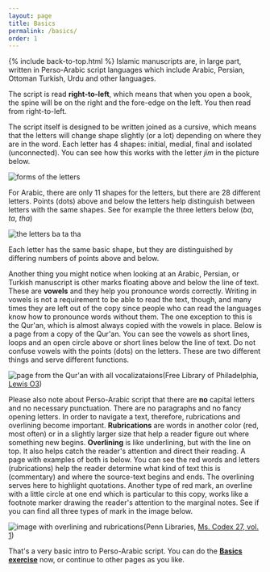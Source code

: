 ```yaml
---
layout: page
title: Basics
permalink: /basics/
order: 1
---
```

{% include back-to-top.html %}
Islamic manuscripts are, in large part, written in Perso-Arabic script languages which include Arabic, Persian, Ottoman Turkish, Urdu and other languages.

The script is read **right-to-left**, which means that when you open a book, the spine will be on the right and the fore-edge on the left. You then read from right-to-left.

The script itself is designed to be written joined as a cursive, which means that the letters will change shape slightly (or a lot) depending on where they are in the word. Each letter has 4 shapes: initial, medial, final and isolated (unconnected). You can see how this works with the letter *jim* in the picture below.

![forms of the letters](/islamicmss/assets/forms.jpg)

For Arabic, there are only 11 shapes for the letters, but there are 28 different letters. Points (dots) above and below the letters help distinguish between letters with the same shapes. See for example the three letters below (*ba*, *ta*, *tha*)

![the letters ba ta tha](/islamicmss/assets/letters.jpg)

Each letter has the same basic shape, but they are distinguished by differing numbers of points above and below.

Another thing you might notice when looking at an Arabic, Persian, or Turkish manuscript is other marks floating above and below the line of text. These are **vowels** and they help you pronounce words correctly. Writing in vowels is not a requirement to be able to read the text, though, and many times they are left out of the copy since people who can read the languages know how to pronounce words without them. The one exception to this is the Qur'an, which is almost always copied with the vowels in place. Below is a page from a copy of the Qur'an. You can see the vowels as short lines, loops and an open circle above or short lines below the line of text. Do not confuse vowels with the points (dots) on the letters. These are two different things and serve different functions.

![page from the Qur'an with all vocalizataions](http://openn.library.upenn.edu/Data/0023/lewis_o_003/data/web/7049_0008_web.jpg)(Free Library of Philadelphia, [Lewis O3](http://openn.library.upenn.edu/Data/0023/html/lewis_o_003.html))

Please also note about Perso-Arabic script that there are **no** capital letters and no necessary punctuation. There are no paragraphs and no fancy opening letters. In order to navigate a text, therefore, rubrications and overlining become important. **Rubrications** are words in another color (red, most often) or in a slightly larger size that help a reader figure out where something new begins. **Overlining** is like underlining, but with the line on top. It also helps catch the reader's attention and direct their reading. A page with examples of both is below. You can see the red words and letters (rubrications) help the reader determine what kind of text this is (commentary) and where the source-text begins and ends. The overlining serves here to highlight quotations. Another type of red mark, an overline with a little circle at one end which is particular to this copy, works like a footnote marker drawing the reader's attention to the marginal notes. See if you can find all three types of mark in the image below.

![image with overlining and rubrications](http://openn.library.upenn.edu/Data/0002/mscodex27_v1/data/web/9397_0005_web.jpg)(Penn Libraries, [Ms. Codex 27, vol. 1](http://openn.library.upenn.edu/Data/0002/html/mscodex27_v1.html))

That's a very basic intro to Perso-Arabic script. You can do the [**Basics exercise**](https://forms.gle/M66q8gTwXBcuRMtS9) now, or continue to other pages as you like.
